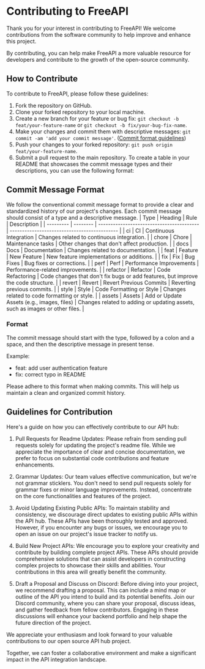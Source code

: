 # Contributing to FreeAPI

Thank you for your interest in contributing to FreeAPI! We welcome contributions from the software community to help improve and enhance this project.

By contributing, you can help make FreeAPI a more valuable resource for developers and contribute to the growth of the open-source community.

## How to Contribute

To contribute to FreeAPI, please follow these guidelines:

1. Fork the repository on GitHub.
2. Clone your forked repository to your local machine.
3. Create a new branch for your feature or bug fix: `git checkout -b feat/your-feature-name` or `git checkout -b fix/your-bug-fix-name`.
4. Make your changes and commit them with descriptive messages: `git commit -am 'add your commit message'`. ([Commit format guidelines](#commit-message-format))
5. Push your changes to your forked repository: `git push origin feat/your-feature-name`.
6. Submit a pull request to the main repository.
To create a table in your README that showcases the commit message types and their descriptions, you can use the following format:
## Commit Message Format
We follow the conventional commit message format to provide a clear and standardized history of our project's changes. Each commit message should consist of a type and a descriptive message.
| Type      | Heading  | Rule                                      | Description                                  |
| --------- | -------- | ----------------------------------------- | -------------------------------------------- |
| ci        | CI       | Continuous Integration                    | Changes related to continuous integration.   |
| chore     | Chore    | Maintenance tasks                         | Other changes that don't affect production.  |
| docs      | Docs     | Documentation                             | Changes related to documentation.            |
| feat      | Feature  | New Feature                               | New feature implementations or additions.    |
| fix       | Fix      | Bug Fixes                                 | Bug fixes or corrections.                    |
| perf      | Perf     | Performance Improvements                  | Performance-related improvements.            |
| refactor  | Refactor | Code Refactoring                          | Code changes that don't fix bugs or add features, but improve the code structure. |
| revert    | Revert   | Revert Previous Commits                   | Reverting previous commits.                   |
| style     | Style    | Code Formatting or Style                  | Changes related to code formatting or style. |
| assets    | Assets   | Add or Update Assets (e.g., images, files) | Changes related to adding or updating assets, such as images or other files. |

### Format

The commit message should start with the type, followed by a colon and a space, and then the descriptive message in present tense.

Example:
- feat: add user authentication feature
- fix: correct typo in README

Please adhere to this format when making commits. This will help us maintain a clean and organized commit history.

## Guidelines for Contribution

Here's a guide on how you can effectively contribute to our API hub:

1. Pull Requests for Readme Updates: Please refrain from sending pull requests solely for updating the project's readme file. While we appreciate the importance of clear and concise documentation, we prefer to focus on substantial code contributions and feature enhancements.

2. Grammar Updates: Our team values effective communication, but we're not grammar sticklers. You don't need to send pull requests solely for grammar fixes or minor language improvements. Instead, concentrate on the core functionalities and features of the project.

3. Avoid Updating Existing Public APIs: To maintain stability and consistency, we discourage direct updates to existing public APIs within the API hub. These APIs have been thoroughly tested and approved. However, if you encounter any bugs or issues, we encourage you to open an issue on our project's issue tracker to notify us.

4. Build New Project APIs: We encourage you to explore your creativity and contribute by building complete project APIs. These APIs should provide comprehensive solutions that can assist developers in constructing complex projects to showcase their skills and abilities. Your contributions in this area will greatly benefit the community.

5. Draft a Proposal and Discuss on Discord: Before diving into your project, we recommend drafting a proposal. This can include a mind map or outline of the API you intend to build and its potential benefits. Join our Discord community, where you can share your proposal, discuss ideas, and gather feedback from fellow contributors. Engaging in these discussions will enhance your backend portfolio and help shape the future direction of the project.

We appreciate your enthusiasm and look forward to your valuable contributions to our open source API hub project.

Together, we can foster a collaborative environment and make a significant impact in the API integration landscape.
